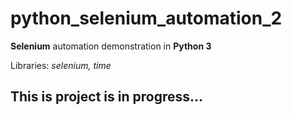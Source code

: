 # python_selenium_automation_2

**Selenium** automation demonstration in **Python 3**

Libraries: *selenium, time*

## This is project is in progress...
